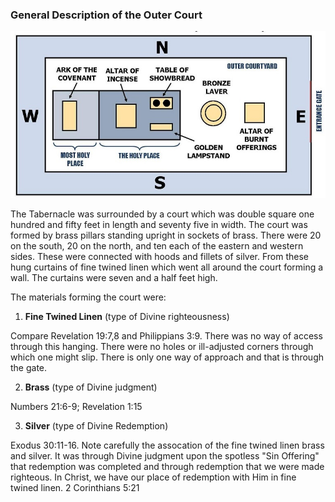 ### General Description of the Outer Court

<!-- include:000_introduction-to-the-study-of-the-tabernacle.md -->

<img src="tabernacle-layout2.jpg" />

The Tabernacle was surrounded by a court which was double square one hundred and fifty feet in length and seventy five in width. The court was formed by brass pillars standing upright in sockets of brass. There were 20 on the south, 20 on the north, and ten each of the eastern and western sides. These were connected with hoods and fillets of silver. From these hung curtains of fine twined linen which went all around the court forming a wall. The curtains were seven and a half feet high.

The materials forming the court were:

1. **Fine Twined Linen** (type of Divine righteousness)

Compare Revelation 19:7,8 and Philippians 3:9. There was no way of access through this hanging. There were no holes or ill-adjusted corners through which one might slip. There is only one way of approach and that is through the gate.

2. **Brass** (type of Divine judgment)

Numbers 21:6-9; Revelation 1:15

3. **Silver** (type of Divine Redemption)

Exodus 30:11-16. Note carefully the assocation of the fine twined linen brass and silver. It was through Divine judgment upon the spotless "Sin Offering" that redemption was completed and through redemption that we were made righteous. In Christ, we have our place of redemption with Him in fine twined linen. 2 Corinthians 5:21